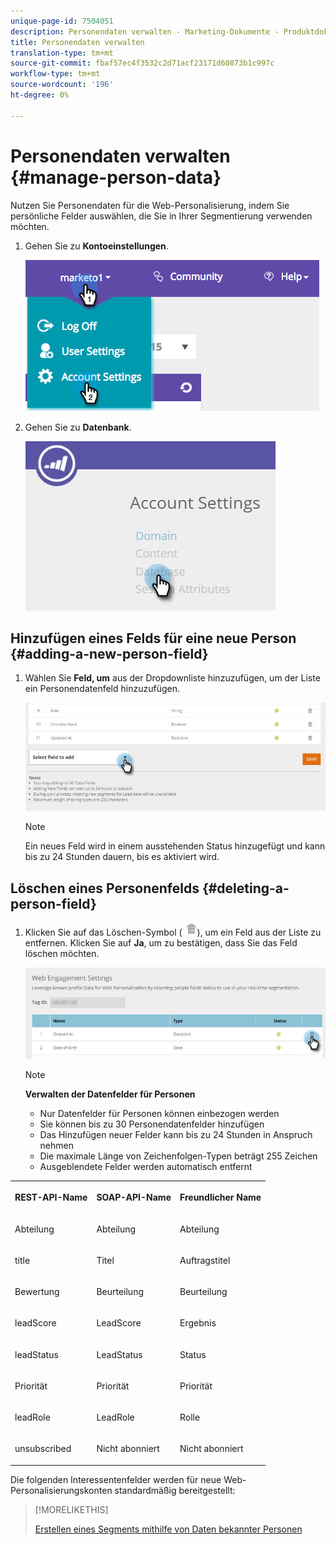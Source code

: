 ```yaml
---
unique-page-id: 7504051
description: Personendaten verwalten - Marketing-Dokumente - Produktdokumentation
title: Personendaten verwalten
translation-type: tm+mt
source-git-commit: fbaf57ec4f3532c2d71acf23171d60873b1c997c
workflow-type: tm+mt
source-wordcount: '196'
ht-degree: 0%

---
```



# Personendaten verwalten {#manage-person-data}

Nutzen Sie Personendaten für die Web-Personalisierung, indem Sie persönliche Felder auswählen, die Sie in Ihrer Segmentierung verwenden möchten.

1. Gehen Sie zu **Kontoeinstellungen**.

   ![](assets/image2015-5-7-15-3a17-3a23.png)

1. Gehen Sie zu **Datenbank**.

   ![](assets/account-settings-dropdown-database.jpg)

## Hinzufügen eines Felds für eine neue Person {#adding-a-new-person-field}

1. Wählen Sie **Feld, um** aus der Dropdownliste hinzuzufügen, um der Liste ein Personendatenfeld hinzuzufügen.

   ![](assets/add-a-person-field-hand.jpg)

   >[!NOTE]
   >
   >Ein neues Feld wird in einem ausstehenden Status hinzugefügt und kann bis zu 24 Stunden dauern, bis es aktiviert wird.

## Löschen eines Personenfelds {#deleting-a-person-field}

1. Klicken Sie auf das Löschen-Symbol ( ![—](assets/image2015-3-24-13-3a45-3a56.png)), um ein Feld aus der Liste zu entfernen. Klicken Sie auf **Ja**, um zu bestätigen, dass Sie das Feld löschen möchten.

   ![](assets/web-engagement-settings-delete.jpg)

   >[!NOTE]
   >
   >**Verwalten der Datenfelder für Personen**
   >
   >* Nur Datenfelder für Personen können einbezogen werden
   >* Sie können bis zu 30 Personendatenfelder hinzufügen
   >* Das Hinzufügen neuer Felder kann bis zu 24 Stunden in Anspruch nehmen
   >* Die maximale Länge von Zeichenfolgen-Typen beträgt 255 Zeichen
   >* Ausgeblendete Felder werden automatisch entfernt


<table> 
 <tbody> 
  <tr> 
   <th><p>REST-API-Name</p></th> 
   <th><p>SOAP-API-Name</p></th> 
   <th><p>Freundlicher Name</p></th> 
  </tr> 
  <tr> 
   <td><p>Abteilung</p></td> 
   <td><p>Abteilung</p></td> 
   <td><p>Abteilung</p></td> 
  </tr> 
  <tr> 
   <td><p>title</p></td> 
   <td><p>Titel</p></td> 
   <td><p>Auftragstitel</p></td> 
  </tr> 
  <tr> 
   <td><p>Bewertung</p></td> 
   <td><p>Beurteilung</p></td> 
   <td><p>Beurteilung</p></td> 
  </tr> 
  <tr> 
   <td><p>leadScore</p></td> 
   <td><p>LeadScore</p></td> 
   <td><p>Ergebnis</p></td> 
  </tr> 
  <tr> 
   <td><p>leadStatus</p></td> 
   <td><p>LeadStatus</p></td> 
   <td><p>Status</p></td> 
  </tr> 
  <tr> 
   <td><p>Priorität</p></td> 
   <td><p>Priorität</p></td> 
   <td><p>Priorität</p></td> 
  </tr> 
  <tr> 
   <td><p>leadRole</p></td> 
   <td><p>LeadRole</p></td> 
   <td><p>Rolle</p></td> 
  </tr> 
  <tr> 
   <td><p>unsubscribed</p></td> 
   <td><p>Nicht abonniert</p></td> 
   <td><p>Nicht abonniert</p></td> 
  </tr> 
 </tbody> 
</table>

Die folgenden Interessentenfelder werden für neue Web-Personalisierungskonten standardmäßig bereitgestellt:

>[!MORELIKETHIS]
>
>[Erstellen eines Segments mithilfe von Daten bekannter Personen](/help/marketo/product-docs/web-personalization/using-web-segments/create-a-segment-using-known-person-data.md)
